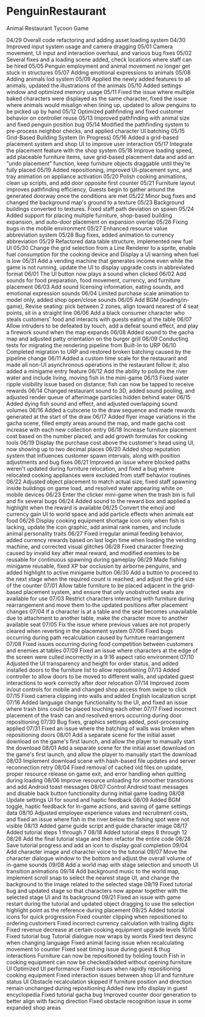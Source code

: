 # PenguinRestaurant

Animal Restaurant Tycoon Game

04/29 Overall code refactoring and adding asset loading system
04/30 Improved input system usage and camera dragging
05/01 Camera movement, UI input and interaction overhaul, and various bug fixes
05/02 Several fixes and a loading scene added, check locations where staff can be hired
05/05 Penguin employment and animal movement no longer get stuck in structures
05/07 Adding emotional expressions to animals
05/08 Adding animals lod system
05/09 Applied the newly added features to all animals, updated the illustrations of the animals
05/10 Added settings window and optimized memory usage
05/11 Fixed the issue where multiple baked characters were displayed as the same character, fixed the issue where animals would misalign when lining up, updated to allow penguins to be picked up by hand
05/12 Optimized pathfinding and fixed customer behavior on controller reuse
05/13 Improved pathfinding with animal size and fixed penguin position bug
05/14 Modified the pathfinding system to pre-process neighbor checks, and applied character UI batching
05/15 Grid-Based Building System (In Progress)
05/16 Added a grid-based placement system and shop UI to improve user interaction
05/17 Integrate the placement feature with the shop system
05/18 Improve loading speed, add placeable furniture items, save grid-based placement data and add an “undo placement” function, keep furniture objects draggable until they’re fully placed
05/19 Added repositioning, improved UI-placement sync, and tray animation on appliance activation
05/20 Polish cooking animations, clean up scripts, and add door opposite first counter
05/21 Furniture layout improves pathfinding efficiency, Guests begin to gather around the generated doorway once the conditions are met
05/22 Minor bug fixes and changed the background map's ground to a texture
05/23 Background buildings converted to textures. Fixed staff path deviation on spawn
05/24 Added support for placing multiple furniture, shop-based building expansion, and auto-door placement on expansion overlap
05/26 Fixing bugs in the mobile environment
05/27 Enhanced resource value abbreviation system
05/28 Bug fixes, added animation to currency abbreviation
05/29 Refactored data table structure, implemented new fuel UI
05/30 Change the grid selection from a Line Renderer to a sprite, enable fuel consumption for the cooking device and Display a UI warning when fuel is low
05/31 Add a vending machine that generates income even while the game is not running, update the UI to display upgrade costs in abbreviated format
06/01 The UI button now plays a sound when clicked
06/02 Add sounds for food preparation, food movement, currency, and furniture placement
06/03 Add sound licensing information, eating sounds, and emotional expression sounds
06/04 Limited purchase scale animation to model only, added shop open/close sounds
06/05 Add BGM (loading/in-game), Revise seating: pick between 2 zones, align toward nearest of 4 seat points, sit in a straight line
06/06 Add a black consumer character who steals customers' food and interacts with guests eating at the table
06/07 Allow intruders to be defeated by touch, add a defeat sound effect, and play a firework sound when the map expands
06/08 Added sound to the gacha map and adjusted patty orientation on the burger grill
06/09 Conducting tests for migrating the rendering pipeline from Built-In to URP
06/10 Completed migration to URP and restored broken batching caused by the pipeline change
06/11 Added a custom time scale for the restaurant and made all non-UI asynchronous operations in the restaurant follow it; also added a minigame entry feature
06/12 Add the ability to pollute the river water and include living, moving fish in the mini-game
06/13 Fixed water ripple visibility issue based on distance; fish can now be tapped to receive rewards
06/14 Changed restaurant sound to 3D, added sound pooling, and adjusted render queue of afterimage particles hidden behind water
06/15 Added dying fish sound and effect, and adjusted overlapping sound volumes
06/16 Added a cutscene to the draw sequence and made rewards generated at the start of the draw
06/17 Added flyer image variations in the gacha scene, filled empty areas around the map, and made gacha cost increase with each new collection entry
06/18 Increase furniture placement cost based on the number placed, and add growth formulas for cooking tools
06/19 Display the purchase cost above the customer's head using UI, now showing up to two decimal places
06/20 Added shop reputation system that influences customer spawn intervals, along with position adjustments and bug fixes
06/21 Improved an issue where blocked paths weren't updated during furniture relocation, and fixed a bug where relocated cooking appliances were excluded from staff behavior routines
06/22 Adjusted object placement to match actual size, fixed staff spawning inside buildings on game load, and resolved water appearing white on mobile devices
06/23 Enter the clicker mini-game when the trash bin is full and fix several bugs
06/24 Added sound to the reward box and applied a highlight when the reward is available
06/25 Convert the emoji and currency gain UI to world space and add particle effects when animals eat food
06/26 Display cooking equipment shortage icon only when fish is lacking, update the icon graphic, add animal rank names, and include animal personality traits
06/27 Fixed irregular animal feeding behavior, added currency rewards based on last login time when loading the vending machine, and corrected visual glitches
06/28 Fixed character freezing caused by invalid key after meal reward, and modified enemies to be reusable for continuous spawning during gameplay
06/29 Made fishing minigame reusable, fixed XP bar occlusion by airborne penguins, and added highlight to active minigame button
06/30 Add a button to proceed to the next stage when the required count is reached, and adjust the grid size of the counter
07/01 Allow table furniture to be placed adjacent in the grid-based placement system, and ensure that only unobstructed seats are available for use
07/03 Restrict characters interacting with furniture during rearrangement and move them to the updated positions after placement changes
07/04 If a character is at a table and the seat becomes unavailable due to attachment to another table, make the character move to another available seat
07/05 Fix the issue where previous values are not properly cleared when reverting in the placement system
07/06 Fixed bugs occurring during path recalculation caused by furniture rearrangement
07/08 Fixed issues occurring during food competition between customers and enemies at tables
07/09 Fixed an issue where characters at the edge of the screen were culled incorrectly in a 9:16 aspect ratio environment
07/10 Adjusted the UI transparency and height for order status, and added installed doors to the furniture list to allow repositioning
07/13 Added controller to allow doors to be moved to different walls, and updated guest interactions to work correctly after door relocation
07/14 Improved zoom in/out controls for mobile and changed shop access from swipe to click
07/15 Fixed camera clipping into walls and added English localization script
07/16 Added language change functionality to the UI, and fixed an issue where trash bins could be placed touching each other
07/17 Fixed incorrect placement of the trash can and resolved errors occurring during door repositioning
07/30 Bug fixes, graphics settings added, post-processing applied
07/31 Fixed an issue where the batching of walls was broken when repositioning doors
08/01 Add a separate scene for the initial asset download on the game's first launch, and allow the player to manually start the download
08/01 Add a separate scene for the initial asset download on the game's first launch, and allow the player to manually start the download
08/03 Implement download scene with hash-based file updates and server reconnection retry
08/04 Fixed removal of cached old files on update, proper resource release on game exit, and error handling when quitting during loading
08/06 Improve resource unloading for smoother transitions and add Android toast messages
08/07 Control Android toast messages and disable back button functionality during initial game loading
08/08 Update settings UI for sound and haptic feedback
08/09 Added BGM toggle, haptic feedback for in-game actions, and saving of game settings data
08/10 Adjusted employee experience values and recruitment costs, and fixed an issue where fish in the river below the fishing spot were not visible
08/13 Added game guide script and guide character image
08/17 Added tutorial steps 1 through 7
08/18 Added tutorial steps 8 through 12
08/26 Add the final tutorial stage and then refactor the entire code
08/28 Save tutorial progress and add an icon to display goal completion
09/04 Add character image and character voice to the tutorial
09/07 Move the character dialogue window to the bottom and adjust the overall volume of in-game sounds
09/08 Add a world map with stage selection and smooth UI transition animations
09/14 Add background music to the world map, implement scroll snap to select the nearest stage UI, and change the background to the image related to the selected stage
09/19 Fixed tutorial bug and updated stage so that characters now appear together with the selected stage UI and its background
09/21 Fixed an issue with game restart during the tutorial and updated object dragging to use the selection highlight point as the reference during placement
09/25
Added tutorial icons for quick progression
Fixed counter clipping when repositioned to ordering customers
Fixed incorrect currency calculation with trailing digits
Fixed revenue decrease at certain cooking equipment upgrade levels
10/04 
Fixed tutorial bug
Tutorial dialogue now wraps by words
Fixed text desync when changing language
Fixed animal facing issue when recalculating movement to counter
Fixed seat timing issue during guest \& thug interactions
Furniture can now be repositioned by holding touch
Fish in cooking equipment can now be checked/added without opening furniture UI
Optimized UI performance
Fixed issues when rapidly repositioning cooking equipment
Fixed interaction issues between shop UI and furniture status UI
Obstacle recalculation skipped if furniture position and direction remain unchanged during repositioning
Added new info display in guest encyclopedia
Fixed tutorial gacha bug
Improved counter door generation to better align with facing direction
Fixed obstacle recognition issue in some expanded shop areas

